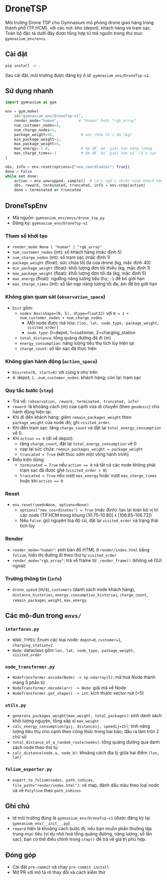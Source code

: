 # DroneTSP

Môi trường Drone TSP cho Gymnasium mô phỏng drone giao hàng trong thành phố (TP.HCM), với các nút: kho (depot), khách hàng và trạm sạc. Toàn bộ đặc tả dưới đây được tổng hợp từ mã nguồn trong thư mục `gymnasium_env/envs`.

## Cài đặt

```bash
pip install -e .
```

Sau cài đặt, môi trường được đăng ký ở id: `gymnasium_env/DroneTsp-v1`.

## Sử dụng nhanh

```python
import gymnasium as gym

env = gym.make(
    id="gymnasium_env/DroneTsp-v1",
    render_mode="human",         # "human" hoặc "rgb_array"
    num_customer_nodes=5,
    num_charge_nodes=1,
    package_weight=40,            # sức chứa tối đa (kg)
    min_package_weight=1,
    max_package_weight=5,
    max_energy=-1.0,              # âm để bỏ giới hạn năng lượng
    max_charge_times=-1           # âm để bỏ giới hạn số lần sạc
)

obs, info = env.reset(options={"new_coordinates": True})
done = False
while not done:
    action = env.unwrapped._sample()  # Lấy ngẫu nhiên node khách hàng chưa đi
    obs, reward, terminated, truncated, info = env.step(action)
    done = terminated or truncated
```

## DroneTspEnv

- Mã nguồn: `gymnasium_env/envs/drone_tsp.py`
- Đăng ký: `gymnasium_env/DroneTsp-v1`

### Tham số khởi tạo

- `render_mode`: `None | "human" | "rgb_array"`
- `num_customer_nodes` (int): số khách hàng (mặc định 5)
- `num_charge_nodes` (int): số trạm sạc (mặc định 1)
- `package_weight` (float): sức chứa tối đa của drone (kg, mặc định 40)
- `min_package_weight` (float): khối lượng đơn tối thiểu (kg, mặc định 1)
- `max_package_weight` (float): khối lượng đơn tối đa (kg, mặc định 5)
- `max_energy` (float): ngưỡng năng lượng tiêu thụ; `-1` để bỏ giới hạn
- `max_charge_times` (int): số lần nạp năng lượng tối đa; âm để bỏ giới hạn

### Không gian quan sát (`observation_space`)

- `Dict` gồm:
  - `nodes`: `Box(shape=(N, 5), dtype=float32)` với `N = 1 + num_customer_nodes + num_charge_nodes`
    - Mỗi node được mã hóa: `[lon, lat, node_type, package_weight, visited_order]`
    - `node_type`: 0=depot, 1=customer, 2=charging_station
  - `total_distance`: tổng quãng đường đã đi (m)
  - `energy_consumption`: năng lượng tiêu thụ tích lũy hiện tại
  - `charge_count`: số lần sạc đã thực hiện

### Không gian hành động (`action_space`)

- `Discrete(N, start=0)` với cùng `N` như trên
- `0`: depot; `1..num_customer_nodes`: khách hàng; còn lại: trạm sạc

### Quy tắc bước (`step`)

- Trả về: `(observation, reward, terminated, truncated, info)`
- `reward`: là khoảng cách (m) của cạnh vừa di chuyển (theo `geodesic`) cho hành động hiện tại.
- Khi đi đến khách hàng: giảm `remain_packages_weight` theo `package_weight` của node đó; ghi `visited_order`.
- Khi đến trạm sạc: tăng `charge_count` và đặt lại `total_energy_consumption` về 0.
- Khi `action == 0` (đi về depot):
  - tăng `charge_count`, đặt lại `total_energy_consumption` về 0
  - nạp lại sức chứa: `remain_packages_weight = package_weight`
  - `truncated = True` (kết thúc sớm một vòng hành trình)
- Điều kiện dừng:
  - `terminated = True` nếu `action == 0` và tất cả các node không phải trạm sạc đã được ghé (`visited_order > 0`)
  - `truncated = True` nếu vượt `max_energy` hoặc vượt `max_charge_times` hoặc khi `action == 0`

### Reset

- `env.reset(seed=None, options=None)`:
  - `options["new_coordinates"] = True` (mặc định): tạo lại toàn bộ vị trí các node (TP.HCM trong khung [10.75–10.80] x [106.65–106.72])
  - Nếu `False`: giữ nguyên toạ độ cũ, đặt lại `visited_order` và trạng thái tích lũy

### Render

- `render_mode="human"`: sinh bản đồ HTML ở `render/index.html` bằng `folium`, hiển thị đường đi theo thứ tự `visited_order`
- `render_mode="rgb_array"`: trả về frame từ `_render_frame()` (không vẽ GUI ngoài)

### Trường thông tin (`info`)

- `drone_speed` (m/s), `customers` (danh sách node khách hàng),
  `distance_histories`, `energy_consumption_histories`, `charge_count`,
  `remain_packages_weight`, `max_energy`.

## Các mô-đun trong `envs/`

### `interfaces.py`

- `NODE_TYPES`: Enum các loại node: `depot=0`, `customer=1`, `charging_station=2`
- `Node`: dataclass gồm `lon, lat, node_type, package_weight, visited_order`

### `node_transformer.py`

- `NodeTransformer.encode(Node) -> np.ndarray[5]`: mã hoá Node thành mảng 5 phần tử
- `NodeTransformer.decode(arr) -> Node`: giải mã về Node
- `NodeTransformer.get_shape() -> int`: kích thước vector nút (=5)

### `utils.py`

- `generate_packages_weight(max_weight, total_packages)`:
  sinh danh sách khối lượng nguyên, tổng xấp xỉ `max_weight`
- `calc_energy_consumption(gij, distanceij, speedij=15)`:
  tính năng lượng tiêu thụ cho cạnh theo công thức trong bài báo; đầu ra làm tròn 2 chữ số
- `total_distance_of_a_random_route(nodes)`:
  tổng quãng đường qua danh sách node theo thứ tự
- `calc_distance(node_a, node_b)`:
  khoảng cách địa lý giữa hai điểm `[lon, lat]`

### `folium_exporter.py`

- `export_to_folium(nodes, path_indices, file_path="render/index.html")`:
  vẽ map, đánh dấu màu theo loại node và vẽ `Polyline` theo `path_indices`

## Ghi chú

- Id môi trường đúng là `gymnasium_env/DroneTsp-v1` (được đăng ký tại `gymnasium_env/__init__.py`).
- `reward` hiện là khoảng cách bước đi; nếu bạn muốn phần thưởng tập trung mục tiêu (ví dụ nhỏ hoá tổng quãng đường, năng lượng, số lần sạc), bạn có thể điều chỉnh trong `step()` để trả về giá trị phù hợp.

## Đóng góp

- Cài đặt `pre-commit` và chạy `pre-commit install`
- Mở PR với mô tả rõ thay đổi và cách kiểm thử
